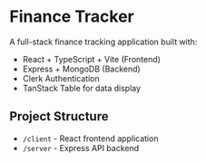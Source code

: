 # Finance Tracker

A full-stack finance tracking application built with:
- React + TypeScript + Vite (Frontend)
- Express + MongoDB (Backend)
- Clerk Authentication
- TanStack Table for data display

## Project Structure
- `/client` - React frontend application
- `/server` - Express API backend